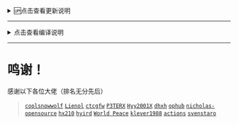 
<details>
<summary>🆙点击查看更新说明</summary>
<br />
  
2022年4月27号修改
  
把 build/openwrt_amlogic/diy-part.sh 里面的晶晨打包组合的路径修改过了，请及时更新

把编译的时候不想要的固件或者文件的删除方法修改过了，注意diy-part.sh的代码路径也修改过了，要及时更新，新删除方法请到《[`删除不想要的固件或者文件`](https://github.com/danshui-git/shuoming/blob/master/%E5%9B%BA%E4%BB%B6%E6%96%87%E4%BB%B6%E5%A4%B9%E6%95%B4%E7%90%86.md)》查看说明

</details>


---
<details>
<summary>点击查看编译说明</summary>
<br />

## [`github编译教程`](https://github.com/danshui-git/shuoming#readme)

---
#### [`本地Ubuntu一键编译`](https://github.com/281677160/bendi)
#### [`本地一键提取.config然后在云编译脚本使用`](https://github.com/danshui-git/shuoming/blob/master/yijianconfig.md)

</details>


---
 # 鸣谢！
 感谢以下各位大佬（排名无分先后）
> [`coolsnowwolf`](https://github.com/coolsnowwolf/lede.git)
> [`Lienol`](https://github.com/Lienol/openwrt.git)
> [`ctcgfw`](https://github.com/project-openwrt/openwrt.git)
> [`P3TERX`](https://github.com/P3TERX/Actions-OpenWrt)
> [`Hyy2001X`](https://github.com/Hyy2001X/AutoBuild-Actions)
> [`dhxh`](https://github.com/dhxh/Openwrt-Build)
> [`ophub`](https://github.com/ophub/amlogic-s9xxx-openwrt)
> [`nicholas-opensource`](https://github.com/nicholas-opensource/OpenWrt-Autobuild)
> [`hx210`](#/README.md)
> [`hyird`](#/README.md)
> [`World Peace`](#/README.md)
> [`klever1988`](https://github.com/klever1988/cachewrtbuild)
> [`actions`](https://github.com/actions/upload-artifact)
> [`svenstaro`](https://github.com/svenstaro/upload-release-action)
